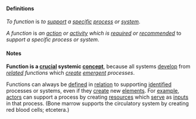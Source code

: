 #### Definitions

*To function* is *to [support](https://github.com/gcassel/Modular-Organization-Terminology/blob/master/terms/support.md) a [specific](https://github.com/gcassel/Modular-Organization-Terminology/blob/master/terms/specific.md) [process](https://github.com/gcassel/Modular-Organizing-Terminology/blob/master/terms/process.md) or [system](https://github.com/gcassel/Modular-Organization-Terminology/blob/master/terms/system.md)*. 

*A function* is *an [action](https://github.com/gcassel/Modular-Organizing-Terminology/blob/master/terms/act.md) or [activity](https://github.com/gcassel/Modular-Organization-Terminology/blob/master/terms/activity.md) which is [required](https://github.com/gcassel/Modular-Organization-Terminology/blob/master/terms/require.md) or [recommended](https://github.com/gcassel/Modular-Organization-Terminology/blob/master/terms/recommend.md)* to *support a specific process or system*.

#### Notes 

**Function is a [crucial](https://github.com/gcassel/Modular-Organization-Terminology/blob/master/terms/crucial.md) systemic [concept](https://github.com/gcassel/Modular-Organization-Terminology/blob/master/terms/concept.md)**, because all systems [develop](https://github.com/gcassel/Modular-Organization-Terminology/blob/master/terms/develop.md) from *[related](https://github.com/gcassel/Modular-Organization-Terminology/blob/master/terms/relate.md) functions* which *[create](https://github.com/gcassel/Modular-Organization-Terminology/blob/master/terms/create.md) [emergent](https://github.com/gcassel/Modular-Organizing-Terminology/blob/master/terms/emerge.md) processes*.

Functions can always be [defined](https://github.com/gcassel/Modular-Organization-Terminology/blob/master/terms/define.md) in [relation](https://github.com/gcassel/Modular-Organization-Terminology/blob/master/terms/relate.md) to supporting [identified](https://github.com/gcassel/Modular-Organizing-Terminology/blob/master/terms/identify.md) processes or systems, even if they [create](https://github.com/gcassel/Modular-Organization-Terminology/blob/master/terms/create.md) new [elements](https://github.com/gcassel/Modular-Organizing-Terminology/blob/master/terms/element.md).  For [example](https://github.com/gcassel/Modular-Organization-Terminology/blob/master/terms/example.md), [actors](https://github.com/gcassel/Modular-Organizing-Terminology/blob/master/terms/act.md) can support a process by creating [resources](https://github.com/gcassel/Modular-Organizing-Terminology/blob/master/terms/resource.md) which [serve](https://github.com/gcassel/Modular-Organizing-Terminology/blob/master/terms/serve.md) as [inputs](https://github.com/gcassel/Modular-Organizing-Terminology/blob/master/terms/input.md) in that process. (Bone marrow supports the circulatory system by creating red blood cells; etcetera.) 
